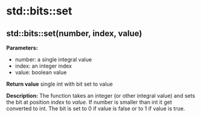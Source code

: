 # std::bits::set

## std::bits::set(number, index, value)
**Parameters:**
- number: a single integral value
- index: an integer index
- value: boolean value

**Return value**
single int with bit set to value

**Description:**
The function takes an integer (or other integral value) and sets the bit at position _index_ to _value_. If number is smaller than int it get converted to int. The bit is set to 0 if value is false or to 1 if value is true.
